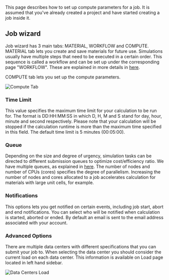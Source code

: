 <!-- by MM -->

This page describes how to set up compute parameters for a job. It is assumed that you've already created a project and have started creating a job inside it.

## Job wizard

Job wizard has 3 main tabs: MATERIAL, WORKFLOW and COMPUTE. MATERIAL tab lets you create and save materials for future use. Simulations usually have multiple steps that need to be executed in a certain order. This sequence is called a workflow and can be set up under the corresponding page "WORKFLOW". These are explained in more details in [here](https://docs.exabyte.io/tutorials/quickstart).

COMPUTE tab lets you set up the compute parameters.

![Compute Tab](../images/ComputeTab.png "Compute Tab")


### Time Limit

This value specifies the maximum time limit for your calculation to be run for. The format is DD:HH:MM:SS in which D, H, M and S stand for day, hour, minute and second respectively. Please note that your calculation will be stopped if the calculation runtime is more than the maximum time specified in this field. The default time limit is 5 minutes (00:05:00).

### Queue

Depending on the size and degree of urgency, simulation tasks can be directed to different submission queues to optimize cost/efficiency ratio. We have multiple queues, as explained in [here](../compute/queues). The number of nodes and number of CPUs (cores) specifies the degree of parallelism. Increasing the number of nodes and cores allocated to a job accelerates calculation for materials with large unit cells, for example.

### Notifications

This options lets you get notified on certain events, including job start, abort and end notifications. You can select who will be notified when calculation is started, aborted or ended. By default an email is sent to the email address associated with your account.

### Advanced Options

There are multiple data centers with different specifications that you can submit your job to. When selecting the data center you should consider the current load on each data center. This information is available on Load page located in left hand sidebar.

![Data Centers Load](../images/DataCentersLoad.png "Data Centers Load")

